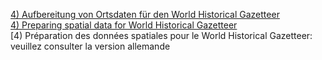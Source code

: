 [4) Aufbereitung von Ortsdaten für den World Historical Gazetteer](https://ieg-dhr.github.io/DigiKAR/WHG_de.html)       
[4) Preparing spatial data for World Historical Gazetteer](https://ieg-dhr.github.io/DigiKAR/WHG_en.html)                   
[4) Préparation des données spatiales pour le World Historical Gazetteer: veuillez consulter la version allemande
